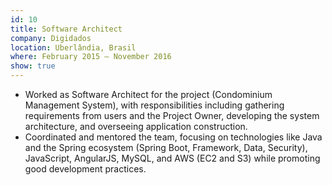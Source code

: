 ```yaml
---
id: 10
title: Software Architect
company: Digidados
location: Uberlândia, Brasil
where: February 2015 – November 2016
show: true
---
```

- Worked as Software Architect for the project (Condominium Management System), with responsibilities including gathering requirements from users and the Project Owner, developing the system architecture, and overseeing application construction.
- Coordinated and mentored the team, focusing on technologies like Java and the Spring ecosystem (Spring Boot, Framework, Data, Security), JavaScript, AngularJS, MySQL, and AWS (EC2 and S3) while promoting good development practices.
